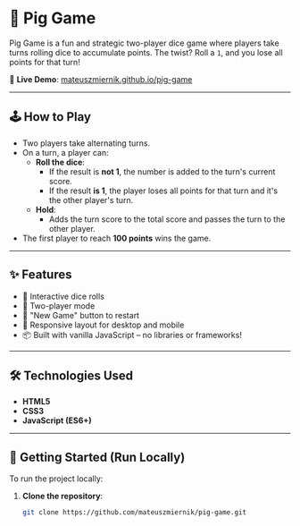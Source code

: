 # 🎲 Pig Game

Pig Game is a fun and strategic two-player dice game where players take turns rolling dice to accumulate points. The twist? Roll a `1`, and you lose all points for that turn!

🔗 **Live Demo**: [mateuszmiernik.github.io/pig-game](https://mateuszmiernik.github.io/pig-game)

---

## 🕹️ How to Play

- Two players take alternating turns.
- On a turn, a player can:
  - **Roll the dice**:
    - If the result is **not 1**, the number is added to the turn's current score.
    - If the result **is 1**, the player loses all points for that turn and it's the other player's turn.
  - **Hold**:
    - Adds the turn score to the total score and passes the turn to the other player.
- The first player to reach **100 points** wins the game.

---

## ✨ Features

- 🎲 Interactive dice rolls
- 👥 Two-player mode
- 🔁 "New Game" button to restart
- 📱 Responsive layout for desktop and mobile
- 📦 Built with vanilla JavaScript – no libraries or frameworks!

---

## 🛠️ Technologies Used

- **HTML5**
- **CSS3**
- **JavaScript (ES6+)**

---

## 🚀 Getting Started (Run Locally)

To run the project locally:

1. **Clone the repository**:
   ```bash
   git clone https://github.com/mateuszmiernik/pig-game.git
